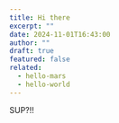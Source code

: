 ```yaml
---
title: Hi there
excerpt: ""
date: 2024-11-01T16:43:00
author: ""
draft: true
featured: false
related:
  - hello-mars
  - hello-world
---
```


SUP?!!
